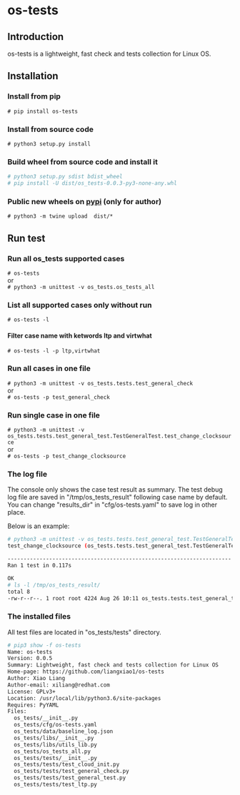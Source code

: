# os-tests

## Introduction

os-tests is a lightweight, fast check and tests collection for Linux OS.

## Installation

### Install from pip

`# pip install os-tests`

### Install from source code

`# python3 setup.py install`

### Build wheel from source code and install it

```bash
# python3 setup.py sdist bdist_wheel
# pip install -U dist/os_tests-0.0.3-py3-none-any.whl
```

### Public new wheels on [pypi](https://pypi.org/project/os-tests/) (only for author)

`# python3 -m twine upload  dist/*`

## Run test

### Run all os_tests supported cases

`# os-tests`  
or  
`# python3 -m unittest -v os_tests.os_tests_all`

### List all supported cases only without run

`# os-tests -l`

#### Filter case name with ketwords ltp and virtwhat

`# os-tests -l -p ltp,virtwhat`

### Run all cases in one file

`# python3 -m unittest -v os_tests.tests.test_general_check`  
or  
`# os-tests -p test_general_check`

### Run single case in one file

`# python3 -m unittest -v os_tests.tests.test_general_test.TestGeneralTest.test_change_clocksource`  
or  
`# os-tests -p test_change_clocksource`

### The log file

The console only shows the case test result as summary.
The test debug log file are saved in "/tmp/os_tests_result" following case name by default.
You can change "results_dir" in "cfg/os-tests.yaml" to save log in other place.

Below is an example:

```bash
# python3 -m unittest -v os_tests.tests.test_general_test.TestGeneralTest.test_change_clocksource
test_change_clocksource (os_tests.tests.test_general_test.TestGeneralTest) ... ok

----------------------------------------------------------------------
Ran 1 test in 0.117s

OK
# ls -l /tmp/os_tests_result/
total 8
-rw-r--r--. 1 root root 4224 Aug 26 10:11 os_tests.tests.test_general_test.TestGeneralTest.test_change_clocksource.debug
```

### The installed files

All test files are located in "os_tests/tests" directory.

```bash
# pip3 show -f os-tests
Name: os-tests
Version: 0.0.5
Summary: Lightweight, fast check and tests collection for Linux OS
Home-page: https://github.com/liangxiao1/os-tests
Author: Xiao Liang
Author-email: xiliang@redhat.com
License: GPLv3+
Location: /usr/local/lib/python3.6/site-packages
Requires: PyYAML
Files:
  os_tests/__init__.py
  os_tests/cfg/os-tests.yaml
  os_tests/data/baseline_log.json
  os_tests/libs/__init__.py
  os_tests/libs/utils_lib.py
  os_tests/os_tests_all.py
  os_tests/tests/__init__.py
  os_tests/tests/test_cloud_init.py
  os_tests/tests/test_general_check.py
  os_tests/tests/test_general_test.py
  os_tests/tests/test_ltp.py

```
